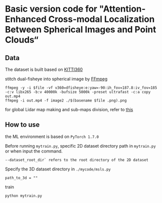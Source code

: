 # Basic version code for "Attention-Enhanced Cross-modal Localization Between Spherical Images and Point Clouds“

## Data
The dataset is built based on [KITTI360](https://www.cvlibs.net/datasets/kitti-360/)

stitch dual-fisheye into spherical image by [FFmpeg](https://ffmpeg.org/)

```
ffmpeg -y -i $file -vf v360=dfisheye:e:yaw=-90:ih_fov=187.8:iv_fov=185 -c:v libx265 -b:v 40000k -bufsize 5000k -preset ultrafast -c:a copy out.mp4
ffmpeg -i out.mp4 -f image2 ./$(basename $file .png).png
```

for global Lidar map making and sub-maps division, refer to [this](https://github.com/Zhaozhpe/kitti360-map-python)


## How to use
the ML environment is based on `PyTorch 1.7.0`

Before running `mytrain.py`, specific 2D dataset directory path in `mytrain.py` or when input the command.

```--dataset_root_dir` refers to the root directory of the 2D dataset```

Specify the 3D dataset directory in `./mycode/msls.py`

```path_to_3d = ""```

train

```python mytrain.py```

